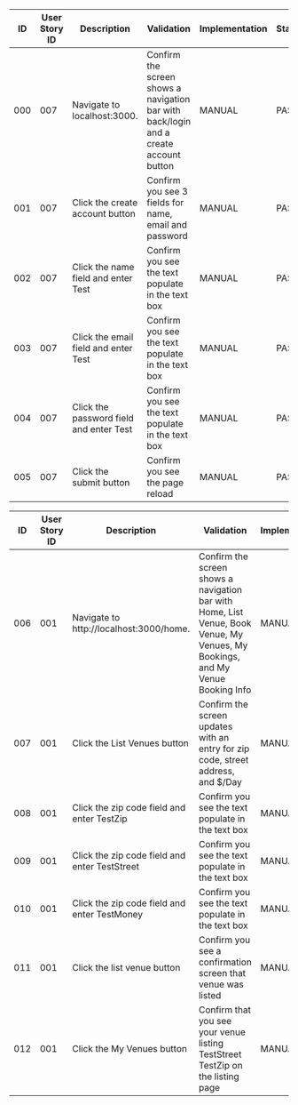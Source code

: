 | ID | User Story ID | Description | Validation | Implementation | Status | 
|----|---------------|-------------|------------|----------------|--------|
| 000 | 007 | Navigate to localhost:3000. | Confirm the screen shows a navigation bar with back/login and a create account button | MANUAL | PASS |
| 001 | 007 | Click the create account button | Confirm you see 3 fields for name, email and password | MANUAL | PASS |
| 002 | 007 | Click the name field and enter Test | Confirm you see the text populate in the text box| MANUAL | PASS |
| 003 | 007 | Click the email field and enter Test | Confirm you see the text populate in the text box| MANUAL | PASS |
| 004 | 007 | Click the password field and enter Test | Confirm you see the text populate in the text box| MANUAL | PASS |
| 005 | 007 | Click the submit button | Confirm you see the page reload | MANUAL | PASS |

| ID | User Story ID | Description | Validation | Implementation | Status | 
|----|---------------|-------------|------------|----------------|--------|
| 006 | 001 | Navigate to http://localhost:3000/home. | Confirm the screen shows a navigation bar with Home, List Venue, Book Venue, My Venues, My Bookings, and My Venue Booking Info | MANUAL | PASS |
| 007 | 001 | Click the List Venues button| Confirm the screen updates with an entry for zip code, street address, and $/Day | MANUAL | PASS |
| 008 | 001 | Click the zip code field and enter TestZip | Confirm you see the text populate in the text box| MANUAL | PASS |
| 009 | 001 | Click the zip code field and enter TestStreet | Confirm you see the text populate in the text box| MANUAL | PASS |
| 010 | 001 | Click the zip code field and enter TestMoney | Confirm you see the text populate in the text box| MANUAL | PASS |
| 011 | 001 | Click the list venue button | Confirm you see a confirmation screen that venue was listed | MANUAL | PASS |
| 012 | 001 | Click the My Venues button | Confirm that you see your venue listing TestStreet TestZip on the listing page | MANUAL | PASS |
